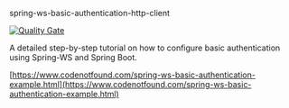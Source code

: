 spring-ws-basic-authentication-http-client

[![Quality Gate](https://sonarcloud.io/api/badges/gate?key=com.codenotfound:spring-ws-basic-authentication)](https://sonarcloud.io/dashboard/index/com.codenotfound:spring-ws-basic-authentication)

A detailed step-by-step tutorial on how to configure basic authentication using Spring-WS and Spring Boot.

[https://www.codenotfound.com/spring-ws-basic-authentication-example.html](https://www.codenotfound.com/spring-ws-basic-authentication-example.html)
